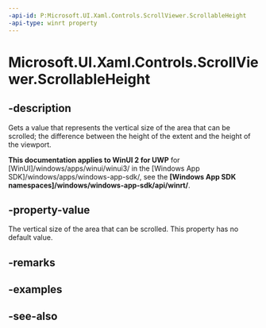 ```yaml
---
-api-id: P:Microsoft.UI.Xaml.Controls.ScrollViewer.ScrollableHeight
-api-type: winrt property
---
```


<!-- Property syntax
public double ScrollableHeight { get; }
-->

# Microsoft.UI.Xaml.Controls.ScrollViewer.ScrollableHeight

## -description
Gets a value that represents the vertical size of the area that can be scrolled; the difference between the height of the extent and the height of the viewport.

**This documentation applies to WinUI 2 for UWP** for [WinUI]/windows/apps/winui/winui3/ in the [Windows App SDK]/windows/apps/windows-app-sdk/, see the **[Windows App SDK namespaces]/windows/windows-app-sdk/api/winrt/**.

## -property-value
The vertical size of the area that can be scrolled. This property has no default value.

## -remarks

## -examples

## -see-also
